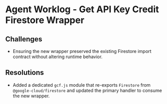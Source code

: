 # Agent Worklog - Get API Key Credit Firestore Wrapper

## Challenges
- Ensuring the new wrapper preserved the existing Firestore import contract without altering runtime behavior.

## Resolutions
- Added a dedicated `gcf.js` module that re-exports `Firestore` from `@google-cloud/firestore` and updated the primary handler to consume the new wrapper.
